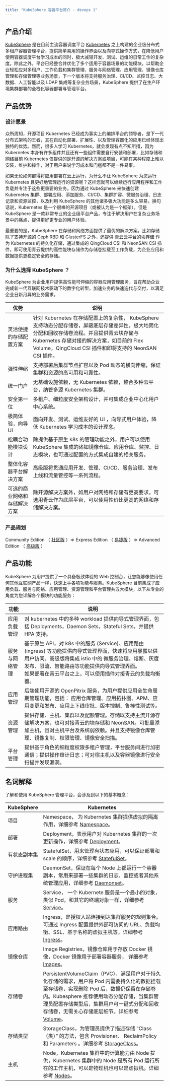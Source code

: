 ```yaml
---
title: "KubeSphere 容器平台简介 - devops 1"
---
```



## 产品介绍

[KubeSphere](https://kubesphere.io) 是在目前主流容器调度平台 [Kubernetes](https://kubernetes.io) 之上构建的企业级分布式多租户容器管理平台，提供简单易用的操作界面以及向导式操作方式，在降低用户使用容器调度平台学习成本的同时，极大减轻开发、测试、运维的日常工作的复杂度。除此之外，平台已经整合并优化了多个适用于容器场景的功能模块，以帮助企业轻松应对多租户、工作负载和集群管理、服务与网络管理、应用管理、镜像仓库管理和存储管理等业务场景，下一个版本将支持服务治理、CI/CD、监控日志、大数据、人工智能以及 LDAP 集成等复杂业务场景，KubeSphere 提供了在生产环境集群部署的全栈化容器部署与管理平台。


## 产品优势

### 设计愿景

众所周知，开源项目 Kubernetes 已经成为事实上的编排平台的领导者，是下一代分布式架构的王者，其在自动化部署、扩展性、以及管理容器化的应用已经体现出独特的优势。然而，很多人学习 Kubernetes，就会发现有点不知所措，因为 Kubernetes 本身有许多组件并且还有一些组件需要自行安装和部署，比如存储和网络目前 Kubernetes 仅提供的是开源的解决方案或项目，可能在某种程度上难以安装，维护和操作，对于用户来说学习成本和门槛都不是一件易事。

如果无论如何都得将应用部署在云上运行，为什么不让 KubeSphere 为您运行 Kubernetes 且更好地管理运行的资源呢？这样您就可以继续运行应用程序和工作负载并专注于这些更重要的业务。因为通过 KubeSphere 来快速创建 Kubernetes 集群、部署应用、添加服务、CI/CD、集群扩容、微服务治理、日志记录和资源监控，以及利用 KubeSphere 的其他诸多强大功能是多么容易。换句话说，Kubernetes 是一个很棒的开源项目（或被认为是一个框架），但是 KubeSphere 是一款非常专业的企业级平台产品，专注于解决用户在复杂业务场景中的痛点，提供更好更专业的用户体验。

最重要的是，KubeSphere 在存储和网络方面提供了最优的解决方案，比如存储除了支持开源的 Ceph RBD 和 GlusterFS 之外，还提供 [青云云平台的块存储](https://docs.qingcloud.com/product/storage/volume/) 作为 Kubernetes 的持久化存储，通过集成的 QingCloud CSI 和 NeonSAN CSI 插件，即可使用青云提供的高性能块存储作为存储卷挂载至工作负载，为企业应用和数据提供更稳定安全的存储。

### 为什么选择 KubeSphere ？

KubeSphere 为企业用户提供高性能可伸缩的容器应用管理服务，旨在帮助企业完成新一代互联网技术驱动下的数字化转型，加速业务的快速迭代与交付，以满足企业日新月异的业务需求。


|优势|说明|
|---|---|
|灵活便捷的存储配置方案| 针对 Kubernetes 在存储配置上的复杂性， KubeSphere 支持动态分配存储卷，屏蔽底层存储差异性，极大地简化分配和回收存储卷流程。并且提供青云块存储与 Kubernetes 存储对接的解决方案，如目前的 Flex Volume，QingCloud CSI 插件和即将支持的 NeonSAN CSI 插件。 |
|弹性伸缩|支持部署后集群节点扩容以及 Pod 动态的横向伸缩，保证集群和资源的高可用和可靠性。|
|统一门户|无基础设施依赖，无 Kubernetes 依赖，整合多种云平台，纳管多源 Kubernetes 集群。|
|安全第一位|多租户、细粒度安全架构设计，并可集成企业中心化用户中心系统。|
|极简体验，向导UI|面向开发、测试、运维友好的 UI ，向导式用户体验，降低 Kubernetes 学习成本的设计理念。|
|松耦合功能模块设计| 除提供基于原生 k8s 的管理功能之外，用户可以使用 KubeSphere 集成的诸如镜像仓库、应用仓库、监控、日志模块，也可通过配置的方式集成自建的相关服务。 |
|整体化容器平台解决方案|高级版将贯通应用开发、管理、CI/CD、服务治理、发布上线和流量管控等一系列流程。|
|可选的商业网络和存储解决方案|除开源解决方案外，如用户对网络和存储有更高要求，可选用青云作为底层平台，可以使用性价比更高的网络和存储解决方案。|

### 产品规划
Community Edition （ [社区版](https://kubesphere.qingcloud.com/#category) ）=> Express Edition （ [易捷版](https://kubesphere.qingcloud.com/#category) ）=> Advanced Edition （ [高级版](https://kubesphere.qingcloud.com/#category) ）

## 产品功能

KubeSphere 为用户提供了一个具备极致体验的 Web 控制台，让您能够像使用任何其他互联网产品一样，快速上手各项功能与服务。KubeSphere 目前集成了应用负载、服务与网络、应用管理、资源管理和平台管理共五大模块，以下从专业的角度为您详解各个模块的功能服务：

|   功能    |       说明      |  
|------------|--------------|
| 应用负载管理  |对 kubernetes 中的多种 workload 提供向导式管理界面，包括 Deployments，Daemon Sets，Stateful Sets，并提供 HPA 支持。 | 
| 服务与网络管理 |基于原生 API，对 k8s 中的服务 (Service)、应用路由 (ingress) 等功能提供向导式管理界面，快速将应用暴露以供用户访问。高级版将集成 istio 中的 微服务治理、熔断、灰度发布、限流、智能路由等功能提供向导式管理界面。<br>如果部署在青云平台之上，可以使用插件对接青云的负载均衡器。 | 
| 应用管理 | 后端使用开源的 OpenPitrix 服务，为用户提供应用全生命周期管理功能，包括： 应用仓库管理、应用拓扑图、APM、应用变更和发布、应用上下线审批、版本控制、鲁棒性测试等。 | 
| 资源管理 | 提供存储、主机、集群以及配额管理。存储既支持主流开源存储解决方案，也可对接青云的块存储和 NeonSAN。可批量添加主机，且对主机平台及系统弱依赖。并且支持镜像仓库管理、镜像复制、权限管理、镜像安全扫描。 | 
| 平台管理 | 提供基于角色的细粒度权限多租户管理，平台服务间进行加密通信；提供操作审计日志；可对宿主机以及容器镜像进行安全扫描并发现漏洞。| 


## 名词解释
了解和使用 KubeSphere 管理平台，会涉及到以下的基本概念：

 
|  KubeSphere  | Kubernetes |
|------------|--------------|
|项目|Namespace， 为 Kubernetes 集群提供虚拟的隔离作用，详细参考 [Namespace](https://kubernetes.io/docs/concepts/overview/working-with-objects/namespaces/)。|
|部署|Deployment，表示用户对 Kubernetes 集群的一次更新操作，详细参考 [Deployment](https://kubernetes.io/docs/concepts/workloads/controllers/deployment/)。|
|有状态副本集|StatefulSet，用来管理有状态应用，可以保证部署和 scale 的顺序，详细参考 [StatefulSet](https://kubernetes.io/docs/concepts/workloads/controllers/statefulset/)。|
|守护进程集|DaemonSet，保证在每个 Node 上都运行一个容器副本，常用来部署一些集群的日志、监控或者其他系统管理应用，详细参考 [Daemonset](https://kubernetes.io/docs/concepts/workloads/controllers/daemonset/)。|
|服务|Service， 一个 Kubernete 服务是一个最小的对象，类似 Pod，和其它的终端对象一样，详细参考 [Service](https://kubernetes.io/docs/concepts/services-networking/service/)。|
|应用路由|Ingress，是授权入站连接到达集群服务的规则集合。可通过 Ingress 配置提供外部可访问的 URL、负载均衡、SSL、基于名称的虚拟主机等，详细参考 [Ingress](https://kubernetes.io/docs/concepts/services-networking/ingress/)。|
|镜像仓库|Image Registries，镜像仓库用于存放 Docker 镜像，Docker 镜像用于部署容器服务， 详细参考 [Images](https://kubernetes.io/docs/concepts/containers/images/)。|
|存储卷|PersistentVolumeClaim（PVC），满足用户对于持久化存储的需求，用户将 Pod 内需要持久化的数据挂载至存储卷，实现删除 Pod 后，数据仍保留在存储卷内。Kubesphere 推荐使用动态分配存储，当集群管理员配置存储类型后，集群用户可一键式分配和回收存储卷，无需关心存储底层细节。详细参考 [Volume](https://kubernetes.io/docs/concepts/storage/persistent-volumes/#persistentvolumeclaims)。|
|存储类型|StorageClass，为管理员提供了描述存储 “Class（类）” 的方法，包含 Provisioner、 ReclaimPolicy 和 Parameters 。详细参考 [StorageClass](https://kubernetes.io/docs/concepts/storage/storage-classes/)。|
主机|Node，Kubernetes 集群中的计算能力由 Node 提供，Kubernetes 集群中的 Node 是所有 Pod 运行所在的工作主机，可以是物理机也可以是虚拟机。详细参考 [Nodes](https://kubernetes.io/docs/concepts/architecture/nodes/)。|


